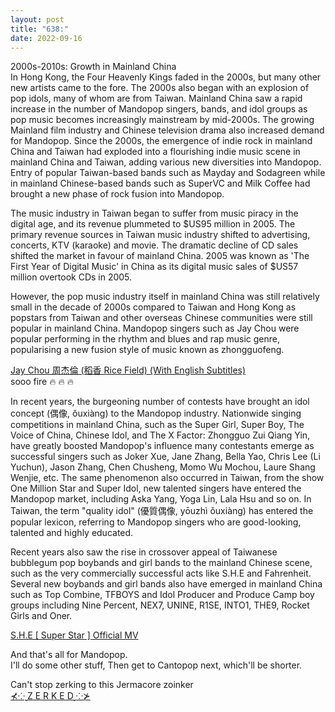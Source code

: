 ```yaml
---
layout: post
title: "638:"
date: 2022-09-16
---
```


2000s-2010s: Growth in Mainland China  
In Hong Kong, the Four Heavenly Kings faded in the 2000s, but many other new artists came to the fore. The 2000s also began with an explosion of pop idols, many of whom are from Taiwan. Mainland China saw a rapid increase in the number of Mandopop singers, bands, and idol groups as pop music becomes increasingly mainstream by mid-2000s. The growing Mainland film industry and Chinese television drama also increased demand for Mandopop. Since the 2000s, the emergence of indie rock in mainland China and Taiwan had exploded into a flourishing indie music scene in mainland China and Taiwan, adding various new diversities into Mandopop. Entry of popular Taiwan-based bands such as Mayday and Sodagreen while in mainland Chinese-based bands such as SuperVC and Milk Coffee had brought a new phase of rock fusion into Mandopop.

The music industry in Taiwan began to suffer from music piracy in the digital age, and its revenue plummeted to $US95 million in 2005\. The primary revenue sources in Taiwan music industry shifted to advertising, concerts, KTV (karaoke) and movie. The dramatic decline of CD sales shifted the market in favour of mainland China. 2005 was known as 'The First Year of Digital Music' in China as its digital music sales of $US57 million overtook CDs in 2005\.

However, the pop music industry itself in mainland China was still relatively small in the decade of 2000s compared to Taiwan and Hong Kong as popstars from Taiwan and other overseas Chinese communities were still popular in mainland China. Mandopop singers such as Jay Chou were popular performing in the rhythm and blues and rap music genre, popularising a new fusion style of music known as zhongguofeng.

[Jay Chou 周杰倫 (稻香 Rice Field) (With English Subtitles)](https://youtu.be/HKtwF3-r90c)  
sooo fire :fire: :fire: :fire:

In recent years, the burgeoning number of contests have brought an idol concept (偶像, ǒuxiàng) to the Mandopop industry. Nationwide singing competitions in mainland China, such as the Super Girl, Super Boy, The Voice of China, Chinese Idol, and The X Factor: Zhongguo Zui Qiang Yin, have greatly boosted Mandopop's influence many contestants emerge as successful singers such as Joker Xue, Jane Zhang, Bella Yao, Chris Lee (Li Yuchun), Jason Zhang, Chen Chusheng, Momo Wu Mochou, Laure Shang Wenjie, etc. The same phenomenon also occurred in Taiwan, from the show One Million Star and Super Idol, new talented singers have entered the Mandopop market, including Aska Yang, Yoga Lin, Lala Hsu and so on. In Taiwan, the term "quality idol" (優質偶像, yōuzhì ǒuxiàng) has entered the popular lexicon, referring to Mandopop singers who are good-looking, talented and highly educated.

Recent years also saw the rise in crossover appeal of Taiwanese bubblegum pop boybands and girl bands to the mainland Chinese scene, such as the very commercially successful acts like S.H.E and Fahrenheit. Several new boybands and girl bands also have emerged in mainland China such as Top Combine, TFBOYS and Idol Producer and Produce Camp boy groups including Nine Percent, NEX7, UNINE, R1SE, INTO1, THE9, Rocket Girls and Oner.

[S.H.E \[ Super Star \]  Official MV](https://youtu.be/gr5fNKK2FaA)

And that's all for Mandopop.  
I'll do some other stuff, Then get to Cantopop next, which'll be shorter.

Can't stop zerking to this Jermacore zoinker  
[⊀⁘˻Z E R K E D˼⁘⊁](https://youtu.be/56HJVnmUVCY)
